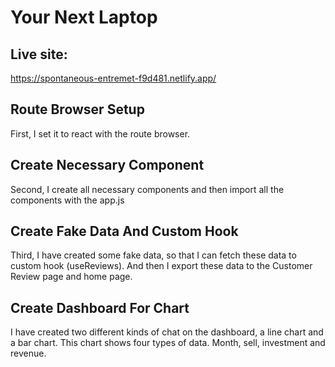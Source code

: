 # Your Next Laptop



## Live site:

https://spontaneous-entremet-f9d481.netlify.app/


## Route Browser Setup

First, I set it to react with the route browser.


## Create Necessary Component

Second, I create all necessary components and then import all the components with the app.js

## Create Fake Data And Custom Hook

Third, I have created some fake data, so that I can fetch these data to  custom hook (useReviews). And then I export these data to the Customer Review page and home page.

## Create Dashboard For Chart

I have created two different kinds of chat on the dashboard, a line chart and a bar chart. This chart shows four types of data. Month, sell, investment and revenue. 

